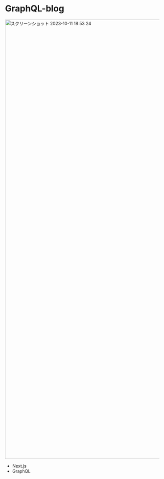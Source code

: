 # GraphQL-blog

<img width="1428" alt="スクリーンショット 2023-10-11 18 53 24" src="https://github.com/kumaaa1212/GraphQL-blog/assets/116778080/a595e8de-1cfa-4eeb-af90-26a31e06542b">

+ Next.js
+ GraphQL

